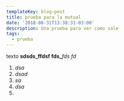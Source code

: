 ```yaml
---
templateKey: blog-post
title: prueba para la mutual
date: '2018-08-31T13:38:31-03:00'
description: Una prueba para ver como sale
tags:
  - prueba
---
```

texto **sdsds_ffdsf fds_**_fds  fd_

1. _dsa_
2. _dsad_
3. _sa_
4. _dsa_
5.
